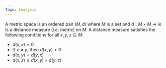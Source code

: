 ```yaml
---
Tags: Analysis
---
```

A metric space is an ordered pair $(M,d)$ where $M$ is a set and $d:M\times M\to \mathbb{R}$ is a distance measure (i.e. metric) on $M$. 
A distance measure satisfies the following conditions for all $x,y,z\in M$:
* $d(x,x)=0$
* If $x\neq y$, then $d(x,y)>0$
* $d(x,y)=d(y,x)$
* $d(x,z)\leq d(x,y)+d(y,z)$